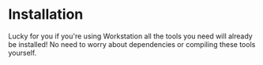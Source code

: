 # Installation

Lucky for you if you're using Workstation all the tools you need will already
be installed! No need to worry about dependencies or compiling these tools
yourself.

